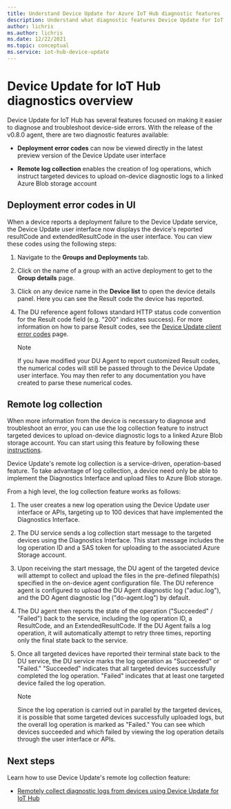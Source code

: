 ```yaml
---
title: Understand Device Update for Azure IoT Hub diagnostic features | Microsoft Docs
description: Understand what diagnostic features Device Update for IoT Hub has, including deployment error codes in UX and remote log collection.
author: lichris
ms.author: lichris
ms.date: 12/22/2021
ms.topic: conceptual
ms.service: iot-hub-device-update
---
```


# Device Update for IoT Hub diagnostics overview

Device Update for IoT Hub has several features focused on making it easier to diagnose and troubleshoot device-side errors. With the release of the v0.8.0 agent, there are two diagnostic features available:

* **Deployment error codes** can now be viewed directly in the latest preview version of the Device Update user interface

* **Remote log collection** enables the creation of log operations, which instruct targeted devices to upload on-device diagnostic logs to a linked Azure Blob storage account

## Deployment error codes in UI

When a device reports a deployment failure to the Device Update service, the Device Update user interface now displays the device's reported resultCode and extendedResultCode in the user interface. You can view these codes using the following steps:

1. Navigate to the **Groups and Deployments** tab.

2. Click on the name of a group with an active deployment to get to the **Group details** page.

3. Click on any device name in the **Device list** to open the device details panel. Here you can see the Result code the device has reported.

4. The DU reference agent follows standard HTTP status code convention for the Result code field (e.g. "200" indicates success). For more information on how to parse Result codes, see the [Device Update client error codes](device-update-error-codes.md) page.

    > [!NOTE]
    > If you have modified your DU Agent to report customized Result codes, the numerical codes will still be passed through to the Device Update user interface. You may then refer to any documentation you have created to parse these numerical codes.

## Remote log collection

When more information from the device is necessary to diagnose and troubleshoot an error, you can use the log collection feature to instruct targeted devices to upload on-device diagnostic logs to a linked Azure Blob storage account. You can start using this feature by following these [instructions](device-update-log-collection.md).

Device Update's remote log collection is a service-driven, operation-based feature. To take advantage of log collection, a device need only be able to implement the Diagnostics Interface and upload files to Azure Blob storage.

From a high level, the log collection feature works as follows:

1. The user creates a new log operation using the Device Update user interface or APIs, targeting up to 100 devices that have implemented the Diagnostics Interface.

2. The DU service sends a log collection start message to the targeted devices using the Diagnostics Interface. This start message includes the log operation ID and a SAS token for uploading to the associated Azure Storage account.

3. Upon receiving the start message, the DU agent of the targeted device will attempt to collect and upload the files in the pre-defined filepath(s) specified in the on-device agent configuration file. The DU reference agent is configured to upload the DU Agent diagnostic log ("aduc.log"), and the DO Agent diagnostic log ("do-agent.log") by default.

4. The DU agent then reports the state of the operation ("Succeeded" / "Failed") back to the service, including the log operation ID, a ResultCode, and an ExtendedResultCode. If the DU Agent fails a log operation, it will automatically attempt to retry three times, reporting only the final state back to the service.

5. Once all targeted devices have reported their terminal state back to the DU service, the DU service marks the log operation as "Succeeded" or "Failed." "Succeeded" indicates that all targeted devices successfully completed the log operation. "Failed" indicates that at least one targeted device failed the log operation. 

    > [!NOTE]
    > Since the log operation is carried out in parallel by the targeted devices, it is possible that some targeted devices successfully uploaded logs, but the overall log operation is marked as "Failed." You can see which devices succeeded and which failed by viewing the log operation details through the user interface or APIs.
## Next steps

Learn how to use Device Update's remote log collection feature:

 - [Remotely collect diagnostic logs from devices using Device Update for IoT Hub](device-update-log-collection.md)

